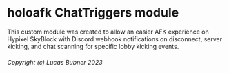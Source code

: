 # holoafk ChatTriggers module
This custom module was created to allow an easier AFK experience on Hypixel SkyBlock with Discord webhook notifications on disconnect, server kicking, and chat scanning for specific lobby kicking events.

###### Copyright (c) Lucas Bubner 2023
